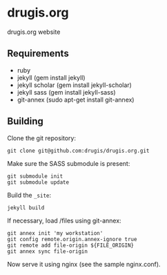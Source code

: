 drugis.org
==========

drugis.org website

Requirements
------------

 - ruby
 - jekyll (gem install jekyll)
 - jekyll scholar (gem install jekyll-scholar)
 - jekyll sass (gem install jekyll-sass)
 - git-annex (sudo apt-get install git-annex)

Building
--------

Clone the git repository:

    git clone git@github.com:drugis/drugis.org.git

Make sure the SASS submodule is present:

    git submodule init
    git submodule update

Build the `_site`:

    jekyll build

If necessary, load /files using git-annex:

    git annex init 'my workstation'
    git config remote.origin.annex-ignore true
    git remote add file-origin ${FILE_ORIGIN}
    git annex sync file-origin

Now serve it using nginx (see the sample nginx.conf).
